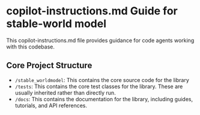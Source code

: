 # copilot-instructions.md Guide for stable-world model

This copilot-instructions.md file provides guidance for code agents working with this codebase.

## Core Project Structure

- `/stable_worldmodel`: This contains the core source code for the library
- `/tests`: This contains the core test classes for the library. These are usually inherited rather than directly run.
- `/docs`: This contains the documentation for the library, including guides, tutorials, and API references.
